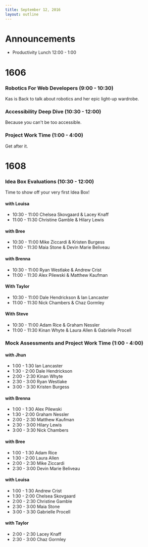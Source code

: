 ```yaml
---
title: September 12, 2016
layout: outline
---
```


# Announcements
  - Productivity Lunch 12:00 - 1:00

# 1606

### Robotics For Web Developers (9:00 - 10:30)  
Kas is Back to talk about robotics and her epic light-up wardrobe.

### Accessibility Deep Dive (10:30 - 12:00)  
Because you can't be too accessible.

### Project Work Time (1:00 - 4:00)  
Get after it.

# 1608

### Idea Box Evaluations (10:30 - 12:00)

Time to show off your very first Idea Box!


#### with Louisa
* 10:30 - 11:00 Chelsea Skovgaard & Lacey Knaff
* 11:00 - 11:30 Christine Gamble & Hilary Lewis

#### with Bree
* 10:30 - 11:00 Mike Ziccardi & Kristen Burgess
* 11:00 - 11:30 Maia Stone & Devin Marie Beliveau

#### with Brenna
* 10:30 - 11:00 Ryan Westlake & Andrew Crist
* 11:00 - 11:30 Alex Pilewski & Matthew Kaufman

#### With Taylor
* 10:30 - 11:00 Dale Hendrickson & Ian Lancaster
* 11:00 - 11:30 Nick Chambers & Chaz Gormley

#### With Steve
* 10:30 - 11:00 Adam Rice & Graham Nessler
* 11:00 - 11:30 Kinan Whyte & Laura Allen & Gabrielle Procell

### Mock Assessments and Project Work Time (1:00 - 4:00)

#### with Jhun

* 1:00 - 1:30 Ian Lancaster
* 1:30 - 2:00 Dale Hendrickson
* 2:00 - 2:30 Kinan Whyte
* 2:30 - 3:00 Ryan Westlake
* 3:00 - 3:30 Kristen Burgess

#### with Brenna

* 1:00 - 1:30 Alex Pilewski
* 1:30 - 2:00 Graham Nessler
* 2:00 - 2:30 Matthew Kaufman
* 2:30 - 3:00 Hilary Lewis
* 3:00 - 3:30 Nick Chambers

#### with Bree

* 1:00 - 1:30 Adam Rice
* 1:30 - 2:00 Laura Allen
* 2:00 - 2:30 Mike Ziccardi
* 2:30 - 3:00 Devin Marie Beliveau

#### with Louisa

* 1:00 - 1:30 Andrew Crist
* 1:30 - 2:00 Chelsea Skovgaard
* 2:00 - 2:30 Christine Gamble
* 2:30 - 3:00 Maia Stone
* 3:00 - 3:30 Gabrielle Procell

#### with Taylor

* 2:00 - 2:30 Lacey Knaff
* 2:30 - 3:00 Chaz Gormley
